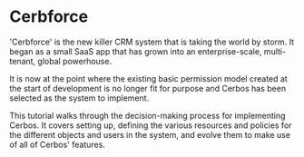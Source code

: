 # Cerbforce

'Cerbforce' is the new killer CRM system that is taking the world by storm. It began as a small SaaS app that has grown into an enterprise-scale, multi-tenant, global powerhouse.

It is now at the point where the existing basic permission model created at the start of development is no longer fit for purpose and Cerbos has been selected as the system to implement.

This tutorial walks through the decision-making process for implementing Cerbos. It covers setting up, defining the various resources and policies for the different objects and users in the system, and evolve them to make use of all of Cerbos' features.

